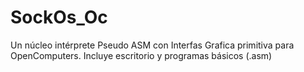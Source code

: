 # SockOs_Oc
Un núcleo intérprete Pseudo ASM con Interfas Grafica primitiva para OpenComputers. Incluye escritorio y programas básicos (.asm)
